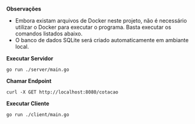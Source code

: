 **Observações**

- Embora existam arquivos de Docker neste projeto, não é necessário utilizar o Docker para executar o programa. Basta executar os comandos listados abaixo.
- O banco de dados SQLite será criado automaticamente em ambiante local.


**Executar Servidor**

```
go run ./server/main.go
```

**Chamar Endpoint**

```
curl -X GET http://localhost:8080/cotacao
```

**Executar Cliente**

```
go run ./client/main.go
```